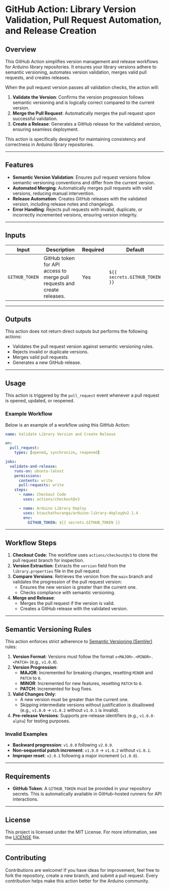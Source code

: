 # GitHub Action: Library Version Validation, Pull Request Automation, and Release Creation  

## Overview  

This GitHub Action simplifies version management and release workflows for Arduino library repositories. It ensures your library versions adhere to semantic versioning, automates version validation, merges valid pull requests, and creates releases.  

When the pull request version passes all validation checks, the action will:  

1. **Validate the Version**: Confirms the version progression follows semantic versioning and is logically correct compared to the current version.  
2. **Merge the Pull Request**: Automatically merges the pull request upon successful validation.  
3. **Create a Release**: Generates a GitHub release for the validated version, ensuring seamless deployment.  

This action is specifically designed for maintaining consistency and correctness in Arduino library repositories.  

---  

## Features  

- **Semantic Version Validation**: Ensures pull request versions follow semantic versioning conventions and differ from the current version.  
- **Automated Merging**: Automatically merges pull requests with valid versions, reducing manual intervention.  
- **Release Automation**: Creates GitHub releases with the validated version, including release notes and changelogs.  
- **Error Handling**: Rejects pull requests with invalid, duplicate, or incorrectly incremented versions, ensuring version integrity.  

---  

## Inputs  

| Input              | Description                                                             | Required | Default                  |  
|--------------------|-------------------------------------------------------------------------|----------|--------------------------|  
| `GITHUB_TOKEN`     | GitHub token for API access to merge pull requests and create releases. | Yes      | `${{ secrets.GITHUB_TOKEN }}` |  

---  

## Outputs  

This action does not return direct outputs but performs the following actions:  

- Validates the pull request version against semantic versioning rules.  
- Rejects invalid or duplicate versions.  
- Merges valid pull requests.  
- Generates a new GitHub release.  

---  

## Usage  

This action is triggered by the `pull_request` event whenever a pull request is opened, updated, or reopened.  

### Example Workflow  

Below is an example of a workflow using this GitHub Action:  

```yaml  
name: Validate Library Version and Create Release  

on:  
  pull_request:  
    types: [opened, synchronize, reopened]  

jobs:  
  validate-and-release:  
    runs-on: ubuntu-latest  
    permissions:  
      contents: write  
      pull-requests: write  
    steps:  
      - name: Checkout Code  
        uses: actions/checkout@v3  

      - name: Arduino Library Deploy  
        uses: ktauchathuranga/arduino-library-deploy@v2.1.4  
        env:  
          GITHUB_TOKEN: ${{ secrets.GITHUB_TOKEN }}  
```  

---

## Workflow Steps  

1. **Checkout Code**: The workflow uses `actions/checkout@v3` to clone the pull request branch for inspection.  
2. **Version Extraction**: Extracts the `version` field from the `library.properties` file in the pull request.  
3. **Compare Versions**: Retrieves the version from the `main` branch and validates the progression of the pull request version:  
   - Ensures the new version is greater than the current one.  
   - Checks compliance with semantic versioning.  
4. **Merge and Release**:  
   - Merges the pull request if the version is valid.  
   - Creates a GitHub release with the validated version.  

---

## Semantic Versioning Rules  

This action enforces strict adherence to [Semantic Versioning (SemVer)](https://semver.org) rules:  

1. **Version Format**: Versions must follow the format `v<MAJOR>.<MINOR>.<PATCH>` (e.g., `v1.0.0`).  
2. **Version Progression**:  
   - **MAJOR**: Incremented for breaking changes, resetting `MINOR` and `PATCH` to `0`.  
   - **MINOR**: Incremented for new features, resetting `PATCH` to `0`.  
   - **PATCH**: Incremented for bug fixes.  
3. **Valid Changes Only**:  
   - A new version must be greater than the current one.  
   - Skipping intermediate versions without justification is disallowed (e.g., `v1.0.0` → `v1.0.2` without `v1.0.1` is invalid).  
4. **Pre-release Versions**: Supports pre-release identifiers (e.g., `v1.0.0-alpha`) for testing purposes.  

### Invalid Examples  

- **Backward progression**: `v1.0.0` following `v2.0.0`.  
- **Non-sequential patch increment**: `v1.0.0` → `v1.0.2` without `v1.0.1`.  
- **Improper reset**: `v2.0.1` following a major increment (`v1.0.0`).  

---

## Requirements  

- **GitHub Token**: A `GITHUB_TOKEN` must be provided in your repository secrets. This is automatically available in GitHub-hosted runners for API interactions.  

---  

## License  

This project is licensed under the MIT License. For more information, see the [LICENSE](LICENSE) file.  

---  

## Contributing  

Contributions are welcome! If you have ideas for improvement, feel free to fork the repository, create a new branch, and submit a pull request. Every contribution helps make this action better for the Arduino community.  
